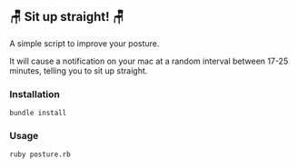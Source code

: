 ## 🪑 Sit up straight! 🪑

A simple script to improve your posture.

It will cause a notification on your mac at a random interval between 17-25 minutes, telling you to sit up straight.

### Installation

```
bundle install
```

### Usage

```
ruby posture.rb
```
